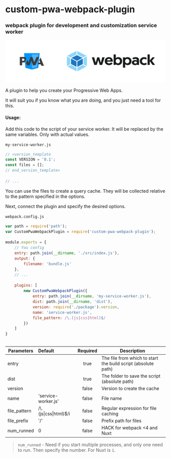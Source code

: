 # custom-pwa-webpack-plugin

### webpack plugin for development and customization service worker

![webpack](img/custom-pwa-webpack-plugin.svg)

A plugin to help you create your Progressive Web Apps.

It will suit you if you know what you are doing, and you just need a tool for this.

#### Usage:


Add this code to the script of your service worker. It will be replaced by the same variables. Only with actual values.


`my-service-worker.js`
```JavaScript
// <version_template
const VERSION = '0.1';
const files = [];
// end_version_template>

// ...
```
You can use the files to create a query cache. They will be collected relative to the pattern specified in the options.

Next, connect the plugin and specify the desired options.

`webpack.config.js`
```JavaScript
var path = require('path');
var CustomPwaWebpackPlugin = require('custom-pwa-webpack-plugin');

module.exports = {
    // You config
    entry: path.join(__dirname, './src/index.js'),
    output: {
        filename: 'bundle.js'
    },
    // ...

    plugins: [
        new CustomPwaWebpackPlugin({
            entry: path.join(__dirname, 'my-service-worker.js'),
            dist: path.join(__dirname, 'dist'), 
            version: require('./package').version,
            name: 'service-worker.js',
            file_pattern: /\.(js|css|html)$/
        })
    ]
}



```

| Parameters    | Default                 | Required      | Description  |
|---------------|:------------------------|:-------------:|--------------|
| entry         |                         | true          | The file from which to start the build script (absolute path)
| dist          |                         | true          | The folder to save the script (absolute path)
| version       |                         | false         | Version to create the cache
| name          | 'service-worker.js'     | false         | File name
| file_pattern  | /\\.(js\|css\|html)$/i  | false         | Regular expression for file caching
| file_prefix   | '/'                     | false         | Prefix path for files
| num_runned    | 0                       | false         | HACK for webpack <4 and Nuxt

> `num_runned` - Need if you start multiple processes, and only one need to run. Then specify the number. For Nuxt is `1`.
